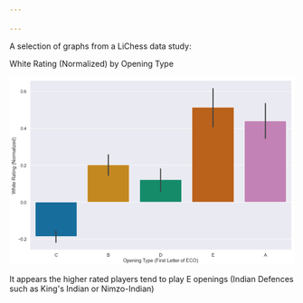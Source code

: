 ```yaml
---

---
```

A selection of graphs from a LiChess data study:

White Rating (Normalized) by Opening Type

![Graph 1](/assets/images/Opening_Type_v_Rating.png "graph")

It appears the higher rated players tend to play E openings (Indian Defences such as King's Indian or Nimzo-Indian)